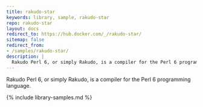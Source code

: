 ```yaml
---
title: rakudo-star
keywords: library, sample, rakudo-star
repo: rakudo-star
layout: docs
redirect_to: https://hub.docker.com/_/rakudo-star/
sitemap: false
redirect_from:
- /samples/rakudo-star/
description: |
  Rakudo Perl 6, or simply Rakudo, is a compiler for the Perl 6 programming language.
---
```


Rakudo Perl 6, or simply Rakudo, is a compiler for the Perl 6 programming language.


{% include library-samples.md %}
